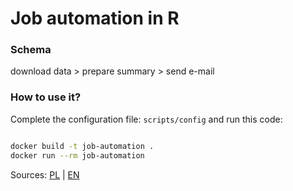 # Job automation in R

### Schema 

download data > prepare summary > send e-mail

### How to use it?

Complete the configuration file: `scripts/config` and run this code:

```sh

docker build -t job-automation .
docker run --rm job-automation
```

Sources: [PL](http://www.worksmarter.pl/post/job-automation-r-1) | [EN](http://www.worksmarter.pl/en/post/job-automation-r-1)